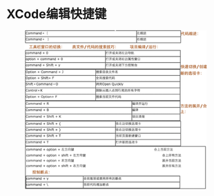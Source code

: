 # XCode编辑快捷键

<figure><img src="../../../.gitbook/assets/image (120).png" alt=""><figcaption></figcaption></figure>
